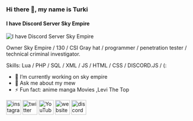 ### Hi there 👋, my name is Turki
#### I have Discord Server **Sky Empire**
![I have Discord Server **Sky Empire**](https://cdn.discordapp.com/attachments/857915070611587072/988749284910436403/IMG_4978.jpg)

Owner Sky Empire / 130 / CSI Gray hat / programmer / penetration tester / technical criminal investigator.

Skills: Lua / PHP / SQL / XML / JS / HTML / CSS / DISCORD.JS / (:

- 🔭 I’m currently working on sky empire 
- 💬 Ask me about my mew 
- ⚡ Fun fact: anime manga Movies ,Levi The Top 


[<img src='https://cdn.jsdelivr.net/npm/simple-icons@3.0.1/icons/instagram.svg' alt='instagram' height='40'>](https://www.instagram.com/8t.z.c/)  [<img src='https://cdn.jsdelivr.net/npm/simple-icons@3.0.1/icons/twitter.svg' alt='twitter' height='40'>](https://twitter.com/dai6h)  [<img src='https://cdn.jsdelivr.net/npm/simple-icons@3.0.1/icons/youtube.svg' alt='YouTube' height='40'>](https://www.youtube.com/channel/UCbk22fepiufy8PShfiLNtcw)  [<img src='https://cdn.jsdelivr.net/npm/simple-icons@3.0.1/icons/icloud.svg' alt='website' height='40'>](https://skyempire.cloud)  [<img src='https://cdn.jsdelivr.net/npm/simple-icons@3.0.1/icons/discord.svg' alt='discord' height='40'>](https://discord.gg/ske)  

